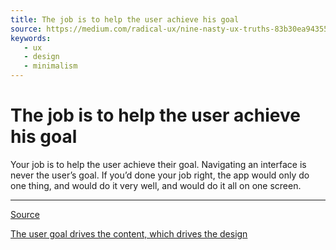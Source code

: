 ```yaml
---
title: The job is to help the user achieve his goal
source: https://medium.com/radical-ux/nine-nasty-ux-truths-83b30ea94355
keywords: 
   - ux
   - design
   - minimalism
---
```


# The job is to help the user achieve his goal

Your job is to help the user achieve their goal. Navigating an interface is never the user’s goal. If you’d done your job right, the app would only do one thing, and would do it very well, and would do it all on one screen.

----

[Source](https://medium.com/radical-ux/nine-nasty-ux-truths-83b30ea94355)

[The user goal drives the content, which drives the design](./20191112140528.md)
